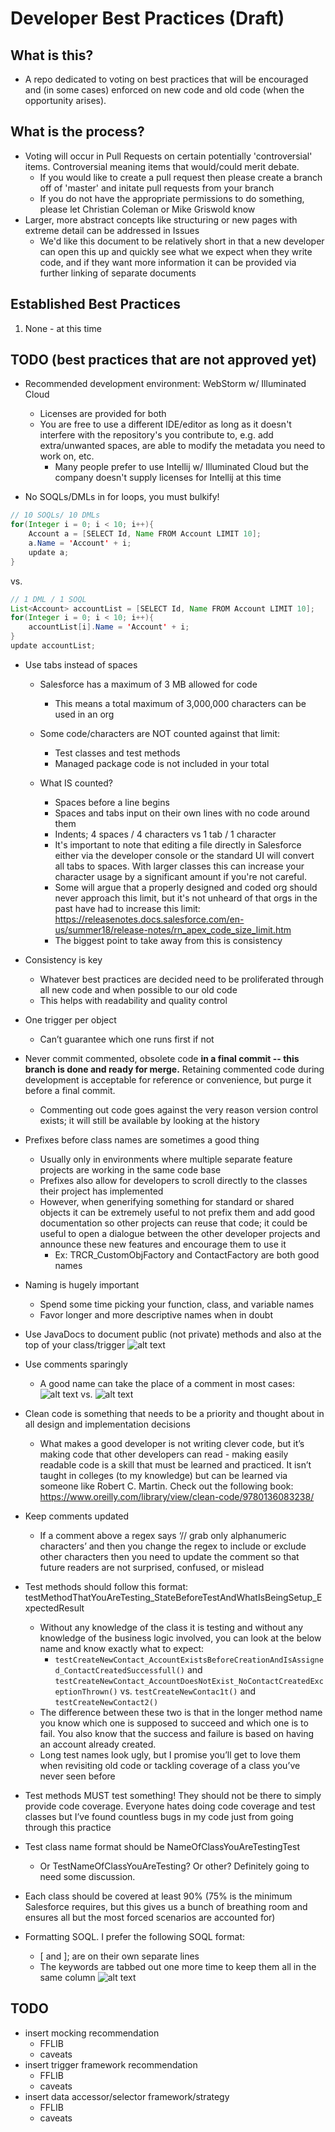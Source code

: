# Developer Best Practices (Draft)

## What is this?
- A repo dedicated to voting on best practices that will be encouraged and (in some cases) enforced on new code and old code (when the opportunity arises).

## What is the process?
- Voting will occur in Pull Requests on certain potentially 'controversial' items. Controversial meaning items that would/could merit debate.
  - If you would like to create a pull request then please create a branch off of 'master' and initate pull requests from your branch
  - If you do not have the appropriate permissions to do something, please let Christian Coleman or Mike Griswold know
- Larger, more abstract concepts like structuring or new pages with extreme detail can be addressed in Issues
  - We'd like this document to be relatively short in that a new developer can open this up and quickly see what we expect when they write code, and if they want more information it can be provided via further linking of separate documents

## Established Best Practices
1. None - at this time

## TODO (best practices that are not approved yet)

- Recommended development environment: WebStorm w/ Illuminated Cloud
  - Licenses are provided for both
  - You are free to use a different IDE/editor as long as it doesn't interfere with the repository's you contribute to, e.g. add extra/unwanted spaces, are able to modify the metadata you need to work on, etc.
     - Many people prefer to use Intellij w/ Illuminated Cloud but the company doesn't supply licenses for Intellij at this time

- No SOQLs/DMLs in for loops, you must bulkify!
```java
// 10 SOQLs/ 10 DMLs
for(Integer i = 0; i < 10; i++){
	Account a = [SELECT Id, Name FROM Account LIMIT 10];
	a.Name = 'Account' + i;
	update a;
}
```
vs.
```java
// 1 DML / 1 SOQL
List<Account> accountList = [SELECT Id, Name FROM Account LIMIT 10];
for(Integer i = 0; i < 10; i++){
	accountList[i].Name = 'Account' + i;
}
update accountList;
```

- Use tabs instead of spaces 
  - Salesforce has a maximum of 3 MB allowed for code
    - This means a total maximum of 3,000,000 characters can be used in an org

  - Some code/characters are NOT counted against that limit:
    - Test classes and test methods
    - Managed package code is not included in your total

  - What IS counted?
    - Spaces before a line begins
    - Spaces and tabs input on their own lines with no code around them
    - Indents; 4 spaces / 4 characters vs 1 tab / 1 character
    - It's important to note that editing a file directly in Salesforce either via the developer console or the standard UI will convert all tabs to spaces. With larger classes this can increase your character usage by a significant amount if you're not careful.
    - Some will argue that a properly designed and coded org should never approach this limit, but it's not unheard of that orgs in the past have had to increase this limit: https://releasenotes.docs.salesforce.com/en-us/summer18/release-notes/rn_apex_code_size_limit.htm
    - The biggest point to take away from this is consistency

- Consistency is key
  - Whatever best practices are decided need to be proliferated through all new code and when possible to our old code
  - This helps with readability and quality control

- One trigger per object 
  - Can’t guarantee which one runs first if not

- Never commit commented, obsolete code **in a final commit -- this branch is done and ready for merge.**  Retaining commented code during development is acceptable for reference or convenience, but purge it before a final commit.
  - Commenting out code goes against the very reason version control exists; it will still be available by looking at the history

- Prefixes before class names are sometimes a good thing 
  - Usually only in environments where multiple separate feature projects are working in the same code base 
  - Prefixes also allow for developers to scroll directly to the classes their project has implemented 
  - However, when generifying something for standard or shared objects it can be extremely useful to not prefix them and add good documentation so other projects can reuse that code; it could be useful to open a dialogue between the other developer projects and announce these new features and encourage them to use it 
    - Ex: TRCR_CustomObjFactory and ContactFactory are both good names 

- Naming is hugely important 
  - Spend some time picking your function, class, and variable names 
  - Favor longer and more descriptive names when in doubt 

- Use JavaDocs to document public (not private) methods and also at the top of your class/trigger 
![alt text](https://github.com/InternationalTradeAdministration/developer-best-practices/blob/master/images/java_doc_example.PNG "JavaDoc example")

- Use comments sparingly 
  - A good name can take the place of a comment in most cases: 
![alt text](https://github.com/InternationalTradeAdministration/developer-best-practices/blob/master/images/comment_example_before.PNG "Comment example - before refactor")
vs. 
![alt text](https://github.com/InternationalTradeAdministration/developer-best-practices/blob/master/images/comment_example_after.PNG "Comment example - after refactor")

- Clean code is something that needs to be a priority and thought about in all design and implementation decisions 
  - What makes a good developer is not writing clever code, but it’s making code that other developers can read - making easily readable code is a skill that must be learned and practiced. It isn’t taught in colleges (to my knowledge) but can be learned via someone like Robert C. Martin. Check out the following book: https://www.oreilly.com/library/view/clean-code/9780136083238/  

- Keep comments updated 
  - If a comment above a regex says ‘// grab only alphanumeric characters’ and then you change the regex to include or exclude other characters then you need to update the comment so that future readers are not surprised, confused, or mislead 

- Test methods should follow this format: testMethodThatYouAreTesting_StateBeforeTestAndWhatIsBeingSetup_ExpectedResult 
  - Without any knowledge of the class it is testing and without any knowledge of the business logic involved, you can look at the below name and know exactly what to expect:
    - `testCreateNewContact_AccountExistsBeforeCreationAndIsAssigned_ContactCreatedSuccessfull()` and `testCreateNewContact_AccountDoesNotExist_NoContactCreatedExceptionThrown()` vs. `testCreateNewContac1t()` and `testCreateNewContact2()`
  - The difference between these two is that in the longer method name you know which one is supposed to succeed and which one is to fail. You also know that the success and failure is based on having an account already created. 
  - Long test names look ugly, but I promise you’ll get to love them when revisiting old code or tackling coverage of a class you’ve never seen before 

- Test methods MUST test something! They should not be there to simply provide code coverage. Everyone hates doing code coverage and test classes but I’ve found countless bugs in my code just from going through this practice 

- Test class name format should be NameOfClassYouAreTestingTest
  - Or TestNameOfClassYouAreTesting? Or other? Definitely going to need some discussion.

- Each class should be covered at least 90% (75% is the minimum Salesforce requires, but this gives us a bunch of breathing room and ensures all but the most forced scenarios are accounted for) 

- Formatting SOQL. I prefer the following SOQL format: 
  - [ and ]; are on their own separate lines
  - The keywords are tabbed out one more time to keep them all in the same column
![alt text](https://github.com/InternationalTradeAdministration/developer-best-practices/blob/master/images/soql_format_example.PNG "SOQL format example")

## TODO

- insert mocking recommendation
  - FFLIB
  - caveats
- insert trigger framework recommendation
  - FFLIB
  - caveats
- insert data accessor/selector framework/strategy
  - FFLIB 
  - caveats